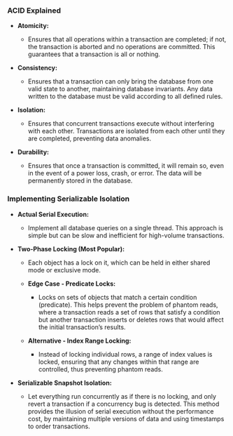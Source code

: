 ### ACID Explained

- **Atomicity:**
    - Ensures that all operations within a transaction are completed; if not, the transaction is aborted and no operations are committed. This guarantees that a transaction is all or nothing.

- **Consistency:**
    - Ensures that a transaction can only bring the database from one valid state to another, maintaining database invariants. Any data written to the database must be valid according to all defined rules.

- **Isolation:**
    - Ensures that concurrent transactions execute without interfering with each other. Transactions are isolated from each other until they are completed, preventing data anomalies.

- **Durability:**
    - Ensures that once a transaction is committed, it will remain so, even in the event of a power loss, crash, or error. The data will be permanently stored in the database.

### Implementing Serializable Isolation

- **Actual Serial Execution:**
    - Implement all database queries on a single thread. This approach is simple but can be slow and inefficient for high-volume transactions.

- **Two-Phase Locking (Most Popular):**
    - Each object has a lock on it, which can be held in either shared mode or exclusive mode.

    - **Edge Case - Predicate Locks:**
        - Locks on sets of objects that match a certain condition (predicate). This helps prevent the problem of phantom reads, where a transaction reads a set of rows that satisfy a condition but another transaction inserts or deletes rows that would affect the initial transaction’s results.

    - **Alternative - Index Range Locking:**
        - Instead of locking individual rows, a range of index values is locked, ensuring that any changes within that range are controlled, thus preventing phantom reads.

- **Serializable Snapshot Isolation:**
    - Let everything run concurrently as if there is no locking, and only revert a transaction if a concurrency bug is detected. This method provides the illusion of serial execution without the performance cost, by maintaining multiple versions of data and using timestamps to order transactions.